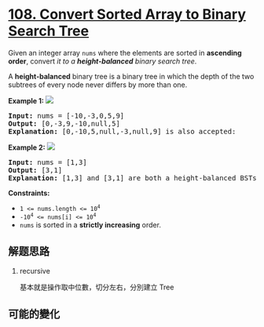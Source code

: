 # [108. Convert Sorted Array to Binary Search Tree](https://leetcode.com/problems/convert-sorted-array-to-binary-search-tree/)
Given an integer array <code>nums</code> where the elements are sorted in **ascending order**, convert _it to a **height-balanced** binary search tree_.

A **height-balanced** binary tree is a binary tree in which the depth of the two subtrees of every node never differs by more than one.



**Example 1:**
![](https://assets.leetcode.com/uploads/2021/02/18/btree1.jpg)

<pre><strong>Input:</strong> nums = [-10,-3,0,5,9]
<strong>Output:</strong> [0,-3,9,-10,null,5]
<strong>Explanation:</strong> [0,-10,5,null,-3,null,9] is also accepted:
<img alt="" src="https://assets.leetcode.com/uploads/2021/02/18/btree2.jpg"/>
</pre>

**Example 2:**
![](https://assets.leetcode.com/uploads/2021/02/18/btree.jpg)

<pre><strong>Input:</strong> nums = [1,3]
<strong>Output:</strong> [3,1]
<strong>Explanation:</strong> [1,3] and [3,1] are both a height-balanced BSTs.
</pre>



**Constraints:**


- <code>1 &lt;= nums.length &lt;= 10<sup>4</sup></code>
- <code>-10<sup>4</sup> &lt;= nums[i] &lt;= 10<sup>4</sup></code>
- <code>nums</code> is sorted in a **strictly increasing** order.


##  解题思路

1. recursive

    基本就是操作取中位數，切分左右，分別建立 Tree

##  可能的變化

